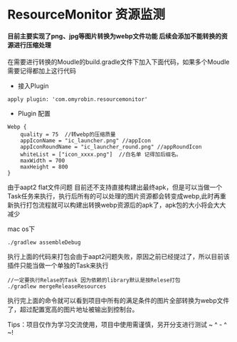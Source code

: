 # ResourceMonitor 资源监测

#### 目前主要实现了png、jpg等图片转换为webp文件功能 后续会添加不能转换的资源进行压缩处理


在需要进行转换的Moudle的build.gradle文件下加入下面代码，如果多个Moudle需要记得都加上这行代码

- 接入Plugin

```
apply plugin: 'com.omyrobin.resourcemonitor'
```

- Plugin 配置


```
Webp {
    quality = 75  //转webp的压缩质量
    appIconName = "ic_launcher.png" //appIcon
    appIconRoundName = "ic_launcher_round.png" //appRoundIcon
    whiteList = ["icon_xxxx.png"]  //白名单 记得加后缀名。
    maxWidth = 700
    maxHeight = 800
}
```

由于aapt2 flat文件问题 目前还不支持直接构建出最终apk，但是可以当做一个Task任务来执行，执行后所有的可以处理的图片资源都会转变成webp,此时再重新执行打包流程就可以构建出转换webp资源后的apk了，apk包的大小将会大大减少

mac os下

```
./gradlew assembleDebug
```

执行上面的代码来打包会由于aapt2问题失败，原因之前已经提过了，所以目前该插件只能当做一个单独的Task来执行

```
//一定要执行Relase的Task 因为依赖的library默认是按Relese打包
./gradlew mergeReleaseResources

```

执行完上面的命令就可以看到项目中所有的满足条件的图片全部转换为webp文件了，超过配置宽高的图片地址被输出到控制台。

Tips：项目仅作为学习交流使用，项目中使用需谨慎，另开分支进行测试 ~ ^ - ^ ~!

